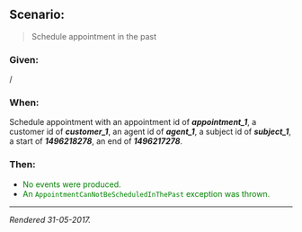 ## Scenario:

> Schedule appointment in the past

### Given:

/

### When:

Schedule appointment with an appointment id of __*appointment_1*__, a customer id of __*customer_1*__, an agent id of __*agent_1*__, a subject id of __*subject_1*__, a start of __*1496218278*__, an end of __*1496217278*__.

### Then:

- <font style='color: green !important;'>No events were produced.</font>
- <font style='color: green !important;'>An `AppointmentCanNotBeScheduledInThePast` exception was thrown.</font>

---
*Rendered 31-05-2017.*
